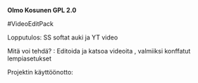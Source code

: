 **Olmo Kosunen GPL 2.0**

#VideoEditPack

Lopputulos: SS softat auki ja YT video

Mitä voi tehdä? : Editoida ja katsoa videoita , valmiiksi konffatut lempiasetukset

Projektin käyttöönotto:


